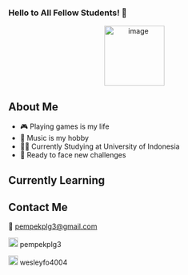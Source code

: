 ### Hello to All Fellow Students! :wave:

<div align="center">
<img src="https://cdn-icons-png.flaticon.com/512/354/354637.png" alt="image" width="120" height="auto">
</div>

## About Me
- 🎮 Playing games is my life
- 🎹 Music is my hobby
- 🧑‍🎓 Currently Studying at University of Indonesia
- 🤙 Ready to face new challenges

## Currently Learning

## Contact Me
📧 pempekplg3@gmail.com

<img src="https://cdn-icons-png.flaticon.com/512/124/124027.png" width="19" height="auto"></img> pempekplg3

<img src="https://www.edigitalagency.com.au/wp-content/uploads/new-Instagram-icon-white-png.png" width="19" height="auto" alt="intagram profile"> wesleyfo4004

